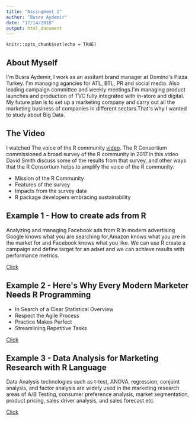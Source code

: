 ```yaml
---
title: "Assingment 1"
author: "Busra Aydemir"
date: "17/14/2018"
output: html_document
---
```


```{r setup, include=FALSE}
knitr::opts_chunk$set(echo = TRUE)
```

## About Myself
I'm Busra Aydemir, I work as an assitant brand manager at Domino's Pizza Turkey.
I'm managing agancies for ATL, BTL, PR and social media. Also leading campaign committee and weekly meetings.I'm managing product launches and production of TVC fully integrated with in-store and digital. My future plan is to set up a marketing company and carry out all the marketing business of companies in different sectors.That's why I wanted to study about Big Data.

## The Video
I watched The voice of the R community [video](https://www.youtube.com/watch?v=b_wOnvS1WcA&t=31s). 
The R Consortium commissioned a broad survey of the R community in 2017.In this video David Smith discuss some of the results from that survey, and other ways that the R Consortium helps to amplify the voice of the R community.

* Mission of the R Community 
* Features of the survey
* Impacts from the survey data
* R package developers embracing sustainability

## Example 1 - How to create ads from R
Analyzing and managing Facebook ads from R
In modern advertising Google knows what you are searching for,Amazon knows what you are in the market for and Facebook knows what you like. We can use R create a campaign and define target for an adset and we can achieve results with performance metrics. 

[Click](https://user2015.math.aau.dk/presentations/210.pdf)

## Example 2 - Here's Why Every Modern Marketer Needs R Programming
* In Search of a Clear Statistical Overview
* Respect the Agile Process
* Practice Makes Perfect
* Streamlining Repetitive Tasks

[Click](https://www.cmswire.com/digital-marketing/heres-why-every-modern-marketer-needs-r-programming/)

## Example 3 - Data Analysis for Marketing Research with R Language 
Data Analysis technologies such as t-test, ANOVA, regression, conjoint analysis, and factor analysis are widely used in the marketing research areas of A/B Testing, consumer preference analysis, market segmentation, product pricing, sales driver analysis, and sales forecast etc.

[Click](https://www.r-bloggers.com/data-analysis-for-marketing-research-with-r-language-1/)





